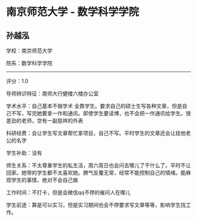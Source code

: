 # 南京师范大学 - 数学科学学院

## 孙越泓

学校：南京师范大学

院系：数学科学学院

* * *

评分：1.0

导师辨识特征：南师大行健楼六楼办公室

学术水平：自己基本不做学术 全靠学生。要求自己的硕士生写各种文章，但是自己不写，写完她要拿一作和通讯。即使学生要读博，也不会把一作通讯给学生。很差劲的老师，空有一副慈祥的外表

科研经费：会让学生写文章帮忙拿项目，自己不写。平时学生的文章还会让挂他老公的名字

学生补助：没有

师生关系：不太尊重学生的私生活，周六周日也会问去哪儿了干什么了。平时不让回家。她带的学生都不太喜欢她。脾气反覆无常，经常不能控制自己的情绪。能麻烦学生的事情，绝对不会自己做

工作时间：不打卡，但是会微信qq不停的催问人在哪儿

学生前途：算是可以实习，但是实习期间也会不停要求写文章等等，影响学生找工作。